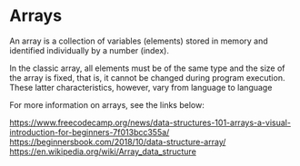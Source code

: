 # Arrays

An array is a collection of variables (elements) stored in memory and identified individually by a number (index).

In the classic array, all elements must be of the same type and the size of the array is fixed, that is, it cannot be changed during program execution.
These latter characteristics, however, vary from language to language

For more information on arrays, see the links below:

https://www.freecodecamp.org/news/data-structures-101-arrays-a-visual-introduction-for-beginners-7f013bcc355a/
https://beginnersbook.com/2018/10/data-structure-array/
https://en.wikipedia.org/wiki/Array_data_structure
